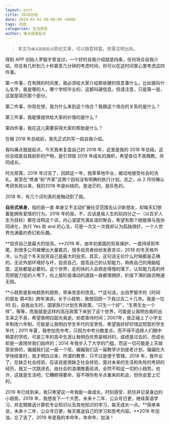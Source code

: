 ```yaml
---
layout: post
title: 2018总结
date: 2019-01-01 00:00:00 +0800
tags: 总结
categories: 生活感悟
author: 痛点就是起点
---
```


> 本文为`痛点就是起点`原创文章，可以随意转载，但需注明出处。

得到 APP 创始人罗振宇曾说过，一个好的自我介绍就是四条，任何场合自我介绍，你总有几秒到几十秒甚至几分钟的考虑时间，你可以在这时间里心里考虑这四件事。

第一件事，在有限的时间里，我必须给大家介绍那些硬的信息事什么，比如我叫什么名字，我是哪的人，哪个学校毕业的，这都叫硬信息。但请注意，只是第一层，这就是简历那个部分。

第二件事，你现在想，我为什么来到这个场合？我跟这个场合的关系的是什么？

第三件事，我能够提供给大家的价值的是什么？

第四件事，我在这儿需要获得大家的帮助是什么？

在做 2018 年总结前，我先正式的写一段自我介绍。

我叫痛点就是起点，今天我来复盘自己的 2018 年，这里是我的 2018 年总结。这份总结是自我剖析的产物，是引领我 2019 年成长的旗帜，希望各位不吝赐教，共同成长。

时光荏苒，2018 年过去了，回顾这一年，我草草地毕业，被动地接受社会的洗礼，甚至在“修身”和“齐家”这两个目标没有明确的执行计划。总之，从 2 月份确认考研失败以来，我的2018 年是纠结的，是迷茫的，是灰色的。

2018 年，有几个词句真的是触动到了我。

**自杀式单身**，指的是一直 单身又不主动扩展社交范围去认识新朋友，却每天幻想着能拥有爱情的行为。2018 年的我，不，应该是我人生的前四分之一（以百岁人生为目标）都在诠释这个词，内心渴望充满友谊的聚会，希望有那个她能够与我协同进化，执行 Yes 和 and 的心法，可是一次又一次我却认为孤独很好，一个人世界充满着的奇幻和乐趣。

**投资自己是最大的投资。**2018 年，由年初美国的贸易保护，一直持续到年尾，到很多公司被爆出大量裁员，很多投资者纷纷发表言论，2018 的冬天格外冷，认为这个冬天投资自己是最大的投资。其实，这句话无论什么时候都是正确的，无论外部环境好与坏，投资自己，提高自己的认知能力，熟练自己的用脑程度，这些都是必要的。这个世界，走的快的人会把走得慢的落下，认知能力高的终究把能力低的人甩下，向上层阶级涌动的道路一直都很拥挤，阶级下滑的路去畅通无阻。

**小趋势是影响趋势的趋势，带来改变的改变。**这句话，出自罗振宇的《时间的朋友·第4场》跨年演讲。关于小趋势，我想回顾一下我过去二十几年。我是一位 95 后，自我出生时，国家执行计划生育政策，“只生一个好”，“生男生女一个样”，等等，而我就是这样的高压政策下来到了这个世界，可能是让我明白我的出生来之不易，希望我明白韶光易逝，劝君善待时间；2007年，我正碰上了小学五年制改六年制，可能是让我明白学生年代的宝贵性，希望我好好珍惜这短暂的学生年代；2011 年夏，我参加完中考，只因为中考分数差点，而不得不选择人们眼中稍差的学校，可是三年的高中生涯让我明白优秀是相对的，成绩是过去的，而成长却是一直陪伴我们始终的；2014 年我步入了大学的门槛，而这一切可能是上天故意安排的，偏偏我们这一届一个班，偏偏我们这一届教学计划是老计划，偏偏在大学快结束时，我才明白过来，所谓的教育，只不过是便于管理。2018 年，我毕业了，在缺乏社会经验，应该说是很缺乏社会经验，面对未来的生活和失败的考研的经历，我又一次跳进去，由社会的浪潮推着前进，全然不知这一切的小趋势。也许，这就是生活吧，它糟糕得要命，容不得你有半点重来的机会，但你会爱上它的。

2019 年已经到来，我只希望这一年我能一直成长，时刻感受、抓住并记录身边的小趋势。2019 年，我想发下一个大愿，未来十二年，公众号日更，继续英语学习，并定期推送计算机专业知识以及其他知识的学习，每天成长一点。**简单来说，未来十二年，公众号日更，每天推送自己的学习和思考内容。**2019 年加油，忘了说了，2019 年是我的本命年，本命年，加油！


